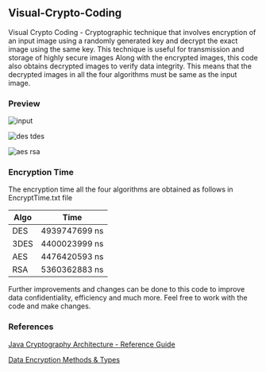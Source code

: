 ## Visual-Crypto-Coding

Visual Crypto Coding - Cryptographic technique that involves encryption of an input image using a randomly generated key and decrypt the exact image using the same key. This technique is useful for transmission and storage of highly secure images
Along with the encrypted images, this code also obtains decrypted images to verify data integrity. This means that the decrypted images in all the four algorithms must be same as the input image.

### Preview

![input](https://github.com/imsatyasaiteja/Visual-Crypto-Coding/assets/85508314/2f4900f4-5cef-4080-875f-d8f40546ed15)

![des tdes](https://github.com/imsatyasaiteja/Visual-Crypto-Coding/assets/85508314/f521c559-8037-4221-b08a-b88180c90ec1)

![aes rsa](https://github.com/imsatyasaiteja/Visual-Crypto-Coding/assets/85508314/76410325-ce7c-475b-9497-95ae15100e04)

### Encryption Time

The encryption time all the four algorithms are obtained as follows in EncryptTime.txt file

| Algo | Time         |
|------|--------------|
| DES  | 4939747699 ns|
| 3DES | 4400023999 ns|
| AES  | 4476420593 ns|
| RSA  | 5360362883 ns|

Further improvements and changes can be done to this code to improve data confidentiality, efficiency and much more. Feel free to work with the code and make changes.

### References

[Java Cryptography Architecture - Reference Guide](https://docs.oracle.com/en/java/javase/11/security/java-cryptography-architecture-jca-reference-guide.html)

[Data Encryption Methods & Types](https://www.splunk.com/en_us/blog/learn/data-encryption-methods-types.html)
